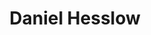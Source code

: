 ---
layout: page
title: Daniel Hesslow
description: LightOn
img: assets/img/daniel.jpeg
redirect: https://twitter.com/DanielHesslow
importance: 2
category: organizer
---